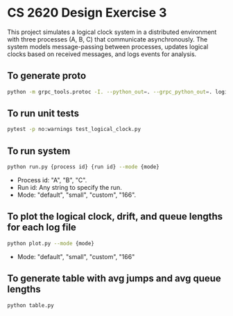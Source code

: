# CS 2620 Design Exercise 3

This project simulates a logical clock system in a distributed environment with three processes (A, B, C) that communicate asynchronously. The system models message-passing between processes, updates logical clocks based on received messages, and logs events for analysis.

## To generate proto

```sh
python -m grpc_tools.protoc -I. --python_out=. --grpc_python_out=. logical_clock.proto
```

## To run unit tests

```sh
pytest -p no:warnings test_logical_clock.py
```

## To run system

```sh
python run.py {process id} {run id} --mode {mode}
```

-   Process id: "A", "B", "C".
-   Run id: Any string to specify the run.
-   Mode: "default", "small", "custom", "166".

## To plot the logical clock, drift, and queue lengths for each log file

```sh
python plot.py --mode {mode}
```

-   Mode: "default", "small", "custom", "166"

## To generate table with avg jumps and avg queue lengths

```sh
python table.py
```
